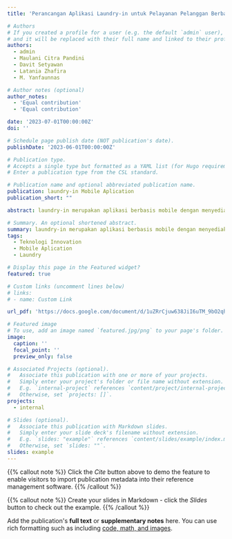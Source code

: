 ```yaml
---
title: 'Perancangan Aplikasi Laundry-in untuk Pelayanan Pelanggan Berbasis Android'

# Authors
# If you created a profile for a user (e.g. the default `admin` user), write the username (folder name) here
# and it will be replaced with their full name and linked to their profile.
authors:
  - admin
  - Maulani Citra Pandini
  - Davit Setyawan
  - Latania Zhafira
  - M. Yanfaunnas

# Author notes (optional)
author_notes:
  - 'Equal contribution'
  - 'Equal contribution'

date: '2023-07-01T00:00:00Z'
doi: ''

# Schedule page publish date (NOT publication's date).
publishDate: '2023-06-01T00:00:00Z'

# Publication type.
# Accepts a single type but formatted as a YAML list (for Hugo requirements).
# Enter a publication type from the CSL standard.

# Publication name and optional abbreviated publication name.
publication: laundry-in Mobile Aplication
publication_short: ""

abstract: laundry-in merupakan aplikasi berbasis mobile dengan menyediakan layanan laundry inovatif, dengan memanfaatkan perkembangan teknologi, aplikasi ini bertujuan untuk mempermudah pelanggan dalam menggunakan jasa laundry.

# Summary. An optional shortened abstract.
summary: laundry-in merupakan aplikasi berbasis mobile dengan menyediakan layanan laundry inovatif.
tags:
  - Teknologi Innovation  
  - Mobile Aplication
  - Laundry

# Display this page in the Featured widget?
featured: true

# Custom links (uncomment lines below)
# links:
# - name: Custom Link

url_pdf: 'https://docs.google.com/document/d/1uZRrCjuw638JiI6uTM_9bO2qh55X4aU0CcIDGCAZnJk?usp=drive_fs'

# Featured image
# To use, add an image named `featured.jpg/png` to your page's folder.
image:
  caption: ''
  focal_point: ''
  preview_only: false

# Associated Projects (optional).
#   Associate this publication with one or more of your projects.
#   Simply enter your project's folder or file name without extension.
#   E.g. `internal-project` references `content/project/internal-project/index.md`.
#   Otherwise, set `projects: []`.
projects:
  - internal

# Slides (optional).
#   Associate this publication with Markdown slides.
#   Simply enter your slide deck's filename without extension.
#   E.g. `slides: "example"` references `content/slides/example/index.md`.
#   Otherwise, set `slides: ""`.
slides: example
---
```


{{% callout note %}}
Click the _Cite_ button above to demo the feature to enable visitors to import publication metadata into their reference management software.
{{% /callout %}}

{{% callout note %}}
Create your slides in Markdown - click the _Slides_ button to check out the example.
{{% /callout %}}

Add the publication's **full text** or **supplementary notes** here. You can use rich formatting such as including [code, math, and images](https://docs.hugoblox.com/content/writing-markdown-latex/).
